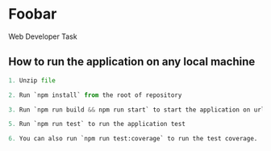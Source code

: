 # Foobar

Web Developer Task

## How to run the application on any local machine

```python
1. Unzip file

2. Run `npm install` from the root of repository

3. Run `npm run build && npm run start` to start the application on url: http://localhost:3000

5. Run `npm run test` to run the application test

6. You can also run `npm run test:coverage` to run the test coverage.
```
